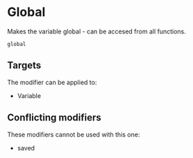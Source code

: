 # Global

Makes the variable global - can be accesed from all functions.

```
global
```

## Targets

The modifier can be applied to:
 - Variable

## Conflicting modifiers

These modifiers cannot be used with this one:
 - saved

